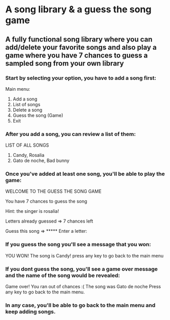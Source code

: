 # A song library & a guess the song game

## A fully functional song library where you can add/delete your favorite songs and also play a game where you have 7 chances to guess a sampled song from your own library

### Start by selecting your option, you have to **add a song first:**

Main menu:

1. Add a song
2. List of songs
3. Delete a song
4. Guess the song (Game)
5. Exit


### After you add a song, you can review **a list of them:**

  LIST OF ALL SONGS

  1. Candy, Rosalia
  2. Gato de noche, Bad bunny

### Once you've added at least one song, you'll be able **to play the game:**

WELCOME TO THE GUESS THE SONG GAME

You have 7 chances to guess the song

Hint: the singer is rosalia!


Letters already guessed => 
7 chances left

Guess this song => *****
Enter a letter: 

### If you guess the song you'll see a message that you won:
  
  YOU WON!
  The song is Candy!
  press any key to go back to the main menu

### If you dont guess the song, you'll see a game over message and the name of the song would be revealed:

  Game over! You ran out of chances :(
  The song was Gato de noche
  Press any key to go back to the main menu.

### In any case, you'll be able to go back to the main menu and keep adding songs. 
  
  
